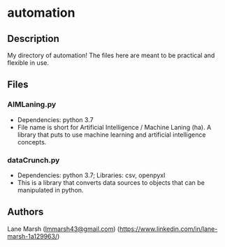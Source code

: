 # automation

## Description
My directory of automation! The files here are meant to be practical and flexible in use.

## Files
### AIMLaning.py
* Dependencies: python 3.7
* File name is short for Artificial Intelligence / Machine Laning (ha).
A library that puts to use machine learning and artificial intelligence concepts.

### dataCrunch.py
* Dependencies: python 3.7; Libraries: csv, openpyxl
* This is a library that converts data sources to objects that can be manipulated in python.

## Authors
Lane Marsh (lmmarsh43@gmail.com) (https://www.linkedin.com/in/lane-marsh-1a129963/)

